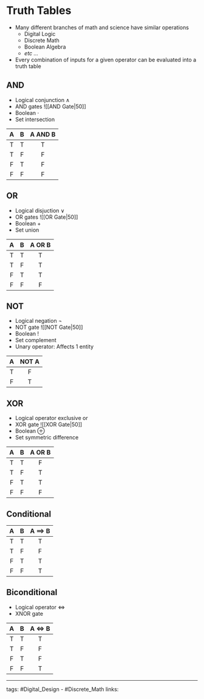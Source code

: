 # Truth Tables
- Many different branches of math and science have similar operations
	- Digital Logic
	- Discrete Math
	- Boolean Algebra
	- *etc $...$*
- Every combination of inputs for a given operator can be evaluated into a truth table


## AND
- Logical conjunction $\land$
- AND gates ![[AND Gate|50]]
- Boolean $\cdot$
- Set intersection

|  A  |  B  |  A AND B  |
|:---:|:---:|:---:|
|  T  |  T  |  T  |
|  T  |  F  |  F  |
|  F  |  T  |  F  |
|  F  |  F  |  F  |

## OR
- Logical disjuction $\lor$
- OR gates ![[OR Gate|50]]
- Boolean $+$
- Set union

|  A  |  B  |  A OR B  |
|:---:|:---:|:---:|
|  T  |  T  |  T  |
|  T  |  F  |  T  |
|  F  |  T  |  T  |
|  F  |  F  |  F  |

## NOT
- Logical negation $\neg$
- NOT gate ![[NOT Gate|50]]
- Boolean $!$
- Set complement
- Unary operator: Affects 1 entity

|  A  |  NOT A  |
|:---:|:---:|
|  T  |  F  |
|  F  |  T  |

## XOR
- Logical operator exclusive or
- XOR gate ![[XOR Gate|50]]
- Boolean $\oplus$
- Set symmetric difference

|  A  |  B  | A OR B |
|:---:|:---:|:------:|
|  T  |  T  |   F    |
|  T  |  F  |   T    |
|  F  |  T  |   T    |
|  F  |  F  |   F    |

## Conditional

|  A  |  B  | A $\implies$ B |
|:---:|:---:|:------:|
|  T  |  T  |   T    |
|  T  |  F  |   F    |
|  F  |  T  |   T    |
|  F  |  F  |   T    |

## Biconditional
- Logical operator $\iff$
- XNOR gate

|  A  |  B  | A $\iff$ B |
|:---:|:---:|:------:|
|  T  |  T  |   T    |
|  T  |  F  |   F    |
|  F  |  T  |   F    |
|  F  |  F  |   T    |

---
tags: #Digital_Design - #Discrete_Math 
links: